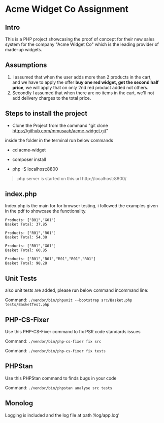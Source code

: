 
# Acme Widget Co Assignment



## Intro


This is a PHP project showcasing the proof of concept for their new sales system for the company "Acme Widget Co" which is the leading provider of made-up widgets.



## Assumptions



1. I assumed that when the user adds more than 2 products in the cart, and we have to apply the offer **buy one red widget, get the second half price**, we will apply that on only 2nd red product added not others.
2. Secondly I assumed that when there are no items in the cart, we'll not add delivery charges to the total price.



## Steps to install the project



- Clone the Project from the command "git clone https://github.com/mmusaab/acme-widget.git"

inside the folder in the terminal run below commands


- cd acme-widget

- composer install

- php -S localhost:8800



> php server is started on this url http://localhost:8800/


## index.php
Index.php is the main for for browser testing, i followed the examples given in the pdf to showcase the functionality.

    Products: ["B01","G01"]  
    Basket Total: 37.85  
      
    Products: ["R01","R01"]  
    Basket Total: 54.38  
      
    Products: ["R01","G01"]  
    Basket Total: 60.85  
      
    Products: ["B01","B01","R01","R01","R01"]  
    Basket Total: 98.28


## Unit Tests
also unit tests are added, please run below command incommand line:



Command:  `./vendor/bin/phpunit --bootstrap src/Basket.php tests/BasketTest.php`


## PHP-CS-Fixer
Use this PHP-CS-Fixer command to fix PSR code standards issues



Command: `./vendor/bin/php-cs-fixer fix src`

Command: `./vendor/bin/php-cs-fixer fix tests`

## PHPStan

Use this PHPStan command to finds bugs in your code



Command: `./vendor/bin/phpstan analyse src tests`


## Monolog
Logging is included and the log file at path ‘/log/app.log’
